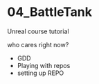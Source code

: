 # 04_BattleTank
Unreal course tutorial
<p>who cares right now?</p>


* GDD
* Playing with repos
* setting up REPO


